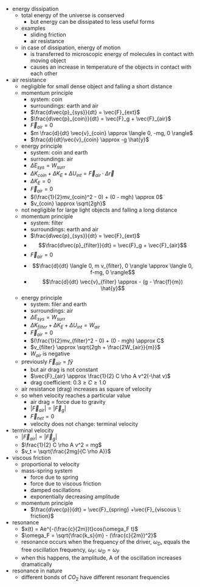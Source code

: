 - energy dissipation
	- total energy of the universe is conserved
		- but energy can be dissipated to less useful forms
	- examples
		- sliding friction
		- air resistance
	- in case of dissipation, energy of motion
		- is transferred to microscopic energy of molecules in contact with moving object
		- causes an increase in temperature of the objects in contact with each other
- air resistance
	- negligible for small dense object and falling a short distance
	- momentum principle
		- system: coin
		- surroundings: earth and air
		- $\frac{d\vec{p}_{sys}}{dt} = \vec{F}_{ext}$
		- $\frac{d\vec{p}_{coin}}{dt} = \vec{F}_g + \vec{F}_{air}$
		- $\vec{F}_{air} = 0$
		- $m \frac{d}{dt} \vec{v}_{coin} \approx \langle 0, -mg, 0 \rangle$
		- $\frac{d}{dt}\vec{v}_{coin} \approx -g \hat{y}$
	- energy principle
		- system: coin and earth
		- surroundings: air
		- $\Delta E_{sys} = W_{surr}$
		- $\Delta K_{coin} + \Delta K_E + \Delta U_{int} = \vec{F}_{air} \cdot \Delta \vec{r}$
		- $\Delta K_E = 0$
		- $\vec{F}_{air} = 0$
		- $(\frac{1}{2}mv_{coin}^2 - 0) + (0 - mgh) \approx 0$
		- $v_{coin} \approx \sqrt{2gh}$
	- not negligible for large light objects and falling a long distance
	- momentum principle
		- system: filter
		- surroundings: earth and air
		- $\frac{d\vec{p}_{sys}}{dt} = \vec{F}_{ext}$
		- $$\frac{d\vec{p}_{filter}}{dt} = \vec{F}_g + \vec{F}_{air}$$
		- $\vec{F}_{air} = 0$
		- $$\frac{d}{dt} \langle 0, m v_{filter}, 0 \rangle \approx \langle 0, f-mg, 0 \rangle$$
		- $$\frac{d}{dt} \vec{v}_{filter} \approx - (g - \frac{f}{m}) \hat{y}$$
	- energy principle
		- system: filer and earth
		- surroundings: air
		- $\Delta E_{sys} = W_{surr}$
		- $\Delta K_{filter} + \Delta K_E + \Delta U_{int} = W_{air}$
		- $\vec{F}_{air} = 0$
		- $(\frac{1}{2}mv_{filter}^2 - 0) + (0 - mgh) \approx C$
		- $v_{filter} \approx \sqrt{2gh + \frac{2W_{air}}{m}}$
		- $W_{air}$ is negative
	- previously $\vec{F}_{air} = f \hat y$
		- but air drag is not constant
		- $\vec{F}_{air} \approx \frac{1}{2} C \rho A v^2(-\hat v)$
		- drag coefficient: $0.3 \ge C \ge 1.0$
	- air resistance (drag) increases as square of velocity
	- so when velocity reaches a particular value
		- air drag = force due to gravity
		- $|\vec{F}_{air}| = |\vec{F}_g|$
		- $\vec{F}_{net} = 0$
		- velocity does not change: terminal velocity
- terminal velocity 
	- $|\vec{F}_{air}| = |\vec{F}_g|$
	- $\frac{1}{2} C \rho A v^2 = mg$
	- $v_t = \sqrt{\frac{2mg}{C \rho A}}$
- viscous friction
	- proportional to velocity
	- mass-spring system
		- force due to spring
		- force due to viscous friction
		- damped oscillations
		- exponentially decreasing amplitude
	- momentum principle
		- $\frac{d\vec{p}}{dt} = \vec{F}_{spring} +\vec{F}_{viscous \: friction}$
- resonance
	- $x(t) = Ae^{-(\frac{c}{2m})t}cos(\omega_F t)$
	- $\omega_F = \sqrt{\frac{k_s}{m} - (\frac{c}{2m})^2}$
	- resonance occurs when the frequency of the driver, $\omega_D$, equals the free oscillation frequency, $\omega_F$: $\omega_D = \omega_F$
	- when this happens, the amplitude, A of the oscillation increases dramatically
- resonance in nature
	- different bonds of $CO_2$ have different resonant frequencies